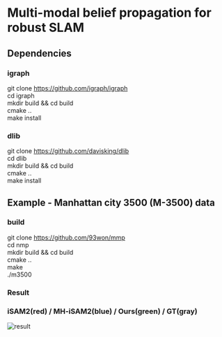 # Multi-modal belief propagation for robust SLAM



## Dependencies
### igraph
git clone https://github.com/igraph/igraph \
cd igraph \
mkdir build && cd build \
cmake .. \
make install

### dlib
git clone https://github.com/davisking/dlib \
cd dlib \
mkdir build && cd build \
cmake .. \
make install

## Example - Manhattan city 3500 (M-3500) data

### build
git clone https://github.com/93won/mmp \
cd nmp \
mkdir build && cd build \
cmake .. \
make\
./m3500

### Result
### iSAM2(red) / MH-iSAM2(blue) / Ours(green) / GT(gray)
![result](https://user-images.githubusercontent.com/38591115/135188587-edba7d30-c0b8-4f1d-bc77-d9005781f1bf.jpg)
